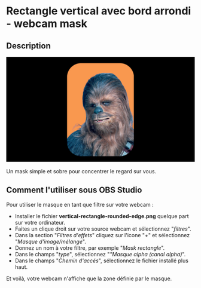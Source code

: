 # Rectangle vertical avec bord arrondi - webcam mask

## Description

![Exemple](assets/img/example.png)

Un mask simple et sobre pour concentrer le regard sur vous.

## Comment l'utiliser sous OBS Studio

Pour utiliser le masque en tant que filtre sur votre webcam : 

- Installer le fichier **vertical-rectangle-rounded-edge.png** quelque part sur 
votre ordinateur.
- Faites un clique droit sur votre source webcam et sélectionnez "_filtres_".
- Dans la section "_Filtres d'effets_" cliquez sur l'icone "_+_" et sélectionnez
"_Masque d'image/mélange_".
- Donnez un nom à votre filtre, par exemple "_Mask rectangle_".
- Dans le champs "_type_", sélectionnez "_"Masque alpha (canal alpha)_".
- Dans le champs "_Chemin d'accés_", sélectionnez le fichier installé plus haut.

Et voilà, votre webcam n'affiche que la zone définie par le masque.